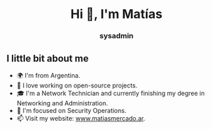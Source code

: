 <h1 align="center">Hi 👋, I'm Matías</h1>
<h3 align="center">sysadmin</h3>

## I little bit about me

* 🌍 I'm from Argentina.
* 🚀 I love working on open-source projects.
* 🎓 I'm a Network Technician and currently finishing my degree in Networking and Administration.
* 🌱 I'm focused on Security Operations.
* 📫 Visit my website: www.matiasmercado.ar.
